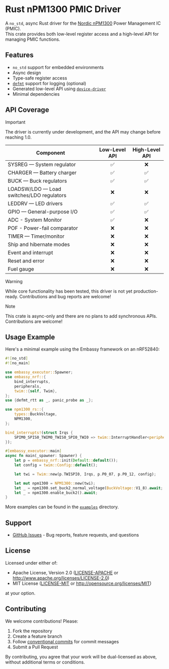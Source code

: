 # Rust nPM1300 PMIC Driver

A `no_std`, async Rust driver for the [Nordic nPM1300](https://www.nordicsemi.com/Products/nPM1300) Power Management IC (PMIC).  
This crate provides both low-level register access and a high-level API for managing PMIC functions.

## Features

- `no_std` support for embedded environments
- Async design
- Type-safe register access
- [`defmt`](https://github.com/knurling-rs/defmt) support for logging (optional)
- Generated low-level API using [`device-driver`](https://docs.rs/device-driver/)
- Minimal dependencies

## API Coverage

> [!IMPORTANT]
> The driver is currently under development, and the API may change before reaching 1.0.

| **Component**                             | **Low-Level API** | **High-Level API** |
| ----------------------------------------- | :---------------: | :----------------: |
| SYSREG — System regulator                 |        ✅         |         ❌         |
| CHARGER — Battery charger                 |        ✅         |         ✅         |
| BUCK — Buck regulators                    |        ✅         |         ✅         |
| LOADSW/LDO — Load switches/LDO regulators |        ❌         |         ❌         |
| LEDDRV — LED drivers                      |        ✅         |         ✅         |
| GPIO — General-purpose I/O                |        ✅         |         ✅         |
| ADC - System Monitor                      |        ✅         |         ❌         |
| POF - Power-fail comparator               |        ❌         |         ❌         |
| TIMER — Timer/monitor                     |        ❌         |         ❌         |
| Ship and hibernate modes                  |        ❌         |         ❌         |
| Event and interrupt                       |        ❌         |         ❌         |
| Reset and error                           |        ❌         |         ❌         |
| Fuel gauge                                |        ❌         |         ❌         |

> [!WARNING]
> While core functionality has been tested, this driver is not yet production-ready. Contributions and bug reports are welcome!

> [!NOTE]
> This crate is async-only and there are no plans to add synchronous APIs. Contributions are welcome!

## Usage Example

Here's a minimal example using the Embassy framework on an nRF52840:

```rust
#![no_std]
#![no_main]

use embassy_executor::Spawner;
use embassy_nrf::{
    bind_interrupts,
    peripherals,
    twim::{self, Twim},
};
use {defmt_rtt as _, panic_probe as _};

use npm1300_rs::{
    types::BuckVoltage,
    NPM1300,
};

bind_interrupts!(struct Irqs {
    SPIM0_SPIS0_TWIM0_TWIS0_SPI0_TWI0 => twim::InterruptHandler<peripherals::TWISPI0>;
});

#[embassy_executor::main]
async fn main(_spawner: Spawner) {
    let p = embassy_nrf::init(Default::default());
    let config = twim::Config::default();

    let twi = Twim::new(p.TWISPI0, Irqs, p.P0_07, p.P0_12, config);

    let mut npm1300 = NPM1300::new(twi);
    let _ = npm1300.set_buck2_normal_voltage(BuckVoltage::V1_8).await;
    let _ = npm1300.enable_buck2().await;
}
```

More examples can be found in the [`examples`](examples) directory.

## Support

- [GitHub Issues](https://github.com/user/npm1300-rs/issues) - Bug reports, feature requests, and questions

## License

Licensed under either of:

- Apache License, Version 2.0 ([LICENSE-APACHE](LICENSE-APACHE) or <http://www.apache.org/licenses/LICENSE-2.0>)
- MIT License ([LICENSE-MIT](LICENSE-MIT) or <http://opensource.org/licenses/MIT>)

at your option.

## Contributing

We welcome contributions! Please:

1. Fork the repository
2. Create a feature branch
3. Follow [conventional commits](https://www.conventionalcommits.org) for commit messages
4. Submit a Pull Request

By contributing, you agree that your work will be dual-licensed as above, without additional terms or conditions.
